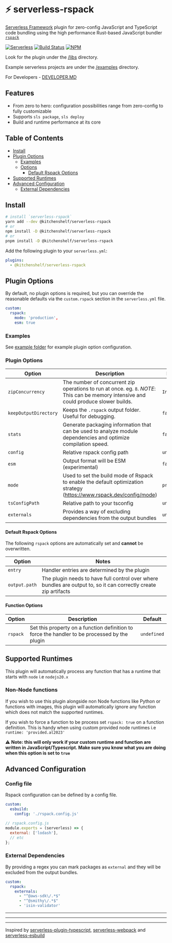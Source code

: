 # ⚡ serverless-rspack

[Serverless Framework](https://www.serverless.com) plugin for zero-config JavaScript and TypeScript code bundling using the high performance Rust-based JavaScript bundler [`rspack`](https://www.rspack.dev/guide/introduction.html)

[![Serverless][ico-serverless]][link-serverless]
[![Build Status][ico-build]][link-build]
[![NPM][ico-npm]][link-npm]

Look for the plugin under the [/libs](/libs/serverless-rspack//) directory.

Example serverless projects are under the [/examples](/examples) directory.

For Developers - [DEVELOPER.MD](./docs/DEVELOPER.md)

## Features

- From zero to hero: configuration possibilities range from zero-config to fully customizable
- Supports `sls package`, `sls deploy`
- Build and runtime performance at its core

## Table of Contents

- [Install](#install)
- [Plugin Options](#plugin-options)
  - [Examples](#examples)
  - [Options](#options)
    - [Default Rspack Options](#default-rspack-options)
- [Supported Runtimes](#supported-runtimes)
- [Advanced Configuration](#advanced-configuration)
  - [External Dependencies](#external-dependencies)

## Install

```sh
# install `serverless-rspack`
yarn add --dev @kitchenshelf/serverless-rspack
# or
npm install -D @kitchenshelf/serverless-rspack
# or
pnpm install -D @kitchenshelf/serverless-rspack
```

Add the following plugin to your `serverless.yml`:

```yaml
plugins:
  - @kitchenshelf/serverless-rspack
```

## Plugin Options

By default, no plugin options is required, but you can override the reasonable defaults via the `custom.rspack` section in the `serverless.yml` file.

```yml
custom:
  rspack:
    mode: 'production',
    esm: true
```

### Examples

See [example folder](../../examples) for example plugin option configuration.

### Plugin Options

| Option                | Description                                                                                                                            | Default      |
| --------------------- | -------------------------------------------------------------------------------------------------------------------------------------- | ------------ |
| `zipConcurrency`      | The number of concurrent zip operations to run at once. eg. `8`. _NOTE_: This can be memory intensive and could produce slower builds. | `Infinity`   |
| `keepOutputDirectory` | Keeps the `.rspack` output folder. Useful for debugging.                                                                               | `false`      |
| `stats`               | Generate packaging information that can be used to analyze module dependencies and optimize compilation speed.                         | `false`      |
| `config`              | Relative rspack config path                                                                                                            | `undefined`  |
| `esm`                 | Output format will be ESM (experimental)                                                                                               | `false`      |
| `mode`                | Used to set the build mode of Rspack to enable the default optimization strategy (https://www.rspack.dev/config/mode)                  | `production` |
| `tsConfigPath`        | Relative path to your tsconfig                                                                                                         | `undefined`  |
| `externals`           | Provides a way of excluding dependencies from the output bundles                                                                       | `undefined`  |

#### Default Rspack Options

The following `rspack` options are automatically set and **cannot** be overwritten.

| Option        | Notes                                                                                                            |
| ------------- | ---------------------------------------------------------------------------------------------------------------- |
| `entry`       | Handler entries are determined by the plugin                                                                     |
| `output.path` | The plugin needs to have full control over where bundles are output to, so it can correctly create zip artifacts |

#### Function Options

| Option   | Description                                                                                   | Default     |
| -------- | --------------------------------------------------------------------------------------------- | ----------- |
| `rspack` | Set this property on a function definition to force the handler to be processed by the plugin | `undefined` |

## Supported Runtimes

This plugin will automatically process any function that has a runtime that starts with `node` i.e `nodejs20.x`

### Non-Node functions

If you wish to use this plugin alongside non Node functions like Python or functions with images, this plugin will automatically ignore any function which does not match the supported runtimes.

If you wish to force a function to be process set `rspack: true` on a function definition. This is handy when using custom provided node runtimes i.e `  runtime: 'provided.al2023'`

⚠️ **Note: this will only work if your custom runtime and function are written in JavaScript/Typescript.
Make sure you know what you are doing when this option is set to `true`**

## Advanced Configuration

### Config file

Rspack configuration can be defined by a config file.

```yml
custom:
  esbuild:
    config: './rspack.config.js'
```

```js
// rspack.config.js
module.exports = (serverless) => {
  external: ['lodash'],
  // etc
};
```

### External Dependencies

By providing a regex you can mark packages as `external` and they will be excluded from the output bundles.

```yml
custom:
  rspack:
    externals:
      - "^@aws-sdk\/.*$"
      - "^@smithy\/.*$"
      - 'isin-validator'
```

---

---

---

Inspired by [serverless-plugin-typescript](https://github.com/prisma-labs/serverless-plugin-typescript), [serverless-webpack](https://github.com/serverless-heaven/serverless-webpack) and [serverless-esbuild](https://github.com/floydspace/serverless-esbuild)

[ico-serverless]: http://public.serverless.com/badges/v3.svg
[ico-npm]: https://img.shields.io/npm/v/@kitchenshelf/serverless-rspack.svg
[ico-build]: https://github.com/kitchenshelf/serverless-rspack/actions/workflows/ci.yml/badge.svg
[link-serverless]: https://www.serverless.com/
[link-npm]: https://www.npmjs.com/package/@kitchenshelf/serverless-rspack
[link-build]: https://github.com/kitchenshelf/serverless-rspack/actions/workflows/ci.yml
